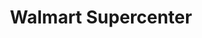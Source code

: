 ---
title: "Walmart Supercenter"
url: /myrtle-beach/walmart-supercenter-kings-road/
shop: Supermarkt
---